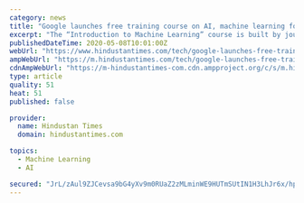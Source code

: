 ```yaml
---
category: news
title: "Google launches free training course on AI, machine learning for journalists"
excerpt: "The “Introduction to Machine Learning” course is built by journalists, for journalists, and it will help answer questions such as: What is machine learning?"
publishedDateTime: 2020-05-08T10:01:00Z
webUrl: "https://www.hindustantimes.com/tech/google-launches-free-training-course-on-ai-machine-learning-for-journalists/story-pC1YCAfWtsxphY5Nd58utN.html"
ampWebUrl: "https://m.hindustantimes.com/tech/google-launches-free-training-course-on-ai-machine-learning-for-journalists/story-pC1YCAfWtsxphY5Nd58utN_amp.html"
cdnAmpWebUrl: "https://m-hindustantimes-com.cdn.ampproject.org/c/s/m.hindustantimes.com/tech/google-launches-free-training-course-on-ai-machine-learning-for-journalists/story-pC1YCAfWtsxphY5Nd58utN_amp.html"
type: article
quality: 51
heat: 51
published: false

provider:
  name: Hindustan Times
  domain: hindustantimes.com

topics:
  - Machine Learning
  - AI

secured: "JrL/zAul9ZJCevsa9bG4yXv9m0RUaZ2zMLminWE9HUTmSUtIN1H3LhJr6x/hphRpkEz295BehMqGRe0fu6Jfz5V4YmLdHQRK1E3aPIccF9KytLb2SAfqHonUcE/TyuVGhrpVYBbbicH56+q7lnVGHYD8adXR3qIIUXAPm4oUm2yUs6STF6u1sSWDi4H2YvcrYeGQlxTxXjsqqDQa0Qb5IBRlZtmB/xckVY7gD8pKsKmfJxINz3xqBpYMoCxOx+Tg4dA2zlrmUN0MqV2KiVpWmDK17LrrJgP8ZP6oVMQ2j9FysxuuRD2n/FLLvgn3hRLU4wkNXtwPje1gJ4+Ivg1T+zPx8bUISYQGZWzRtoLo+fPD16Q/l7xmzaIgSczFM5+QlHdKuVCQz5LZyRSphtM5RRdBibzqQ0E2JAPjcj2/J9MHH34Q4aivtPWVT98tR36fj4J9u6CQUDAN02Nagih9b6jM94oSND9p3veO7/EfhvY=;W/POHShgmQ9t56Klq8JWXA=="
---
```


